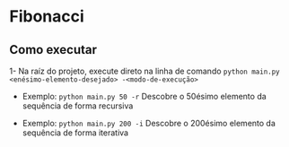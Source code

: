 # Fibonacci 

## Como executar

1- Na raíz do projeto, execute direto na linha de comando `python main.py <enésimo-elemento-desejado> -<modo-de-execução>`

- Exemplo: `python main.py 50 -r` Descobre o 50ésimo elemento da sequência de forma recursiva

- Exemplo: `python main.py 200 -i` Descobre o 200ésimo elemento da sequência de forma iterativa